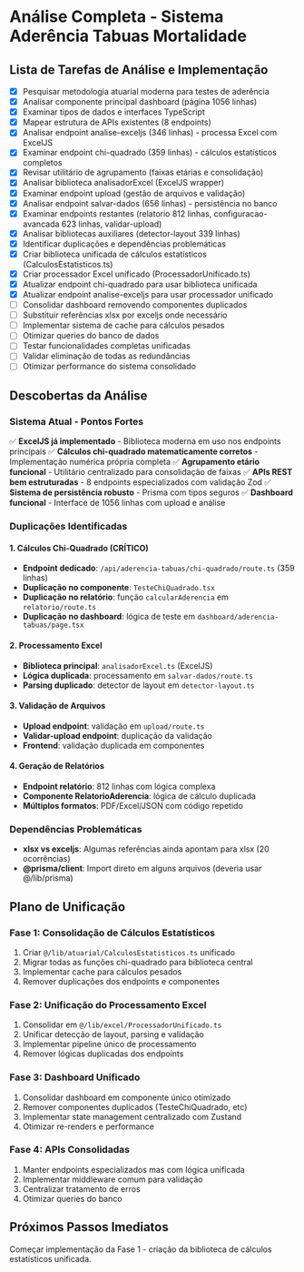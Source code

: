 # Análise Completa - Sistema Aderência Tabuas Mortalidade

## Lista de Tarefas de Análise e Implementação

- [x] Pesquisar metodologia atuarial moderna para testes de aderência
- [x] Analisar componente principal dashboard (página 1056 linhas)
- [x] Examinar tipos de dados e interfaces TypeScript
- [x] Mapear estrutura de APIs existentes (8 endpoints)
- [x] Analisar endpoint analise-exceljs (346 linhas) - processa Excel com ExcelJS
- [x] Examinar endpoint chi-quadrado (359 linhas) - cálculos estatísticos completos
- [x] Revisar utilitário de agrupamento (faixas etárias e consolidação)
- [x] Analisar biblioteca analisadorExcel (ExcelJS wrapper)
- [x] Examinar endpoint upload (gestão de arquivos e validação)
- [x] Analisar endpoint salvar-dados (656 linhas) - persistência no banco
- [x] Examinar endpoints restantes (relatorio 812 linhas, configuracao-avancada 623 linhas, validar-upload)
- [x] Analisar bibliotecas auxiliares (detector-layout 339 linhas)
- [x] Identificar duplicações e dependências problemáticas
- [x] Criar biblioteca unificada de cálculos estatísticos (CalculosEstatisticos.ts)
- [x] Criar processador Excel unificado (ProcessadorUnificado.ts)
- [x] Atualizar endpoint chi-quadrado para usar biblioteca unificada
- [x] Atualizar endpoint analise-exceljs para usar processador unificado
- [ ] Consolidar dashboard removendo componentes duplicados
- [ ] Substituir referências xlsx por exceljs onde necessário
- [ ] Implementar sistema de cache para cálculos pesados
- [ ] Otimizar queries do banco de dados
- [ ] Testar funcionalidades completas unificadas
- [ ] Validar eliminação de todas as redundâncias
- [ ] Otimizar performance do sistema consolidado

## Descobertas da Análise

### Sistema Atual - Pontos Fortes
✅ **ExcelJS já implementado** - Biblioteca moderna em uso nos endpoints principais
✅ **Cálculos chi-quadrado matematicamente corretos** - Implementação numérica própria completa
✅ **Agrupamento etário funcional** - Utilitário centralizado para consolidação de faixas
✅ **APIs REST bem estruturadas** - 8 endpoints especializados com validação Zod
✅ **Sistema de persistência robusto** - Prisma com tipos seguros
✅ **Dashboard funcional** - Interface de 1056 linhas com upload e análise

### Duplicações Identificadas

#### 1. Cálculos Chi-Quadrado (CRÍTICO)
- **Endpoint dedicado**: `/api/aderencia-tabuas/chi-quadrado/route.ts` (359 linhas)
- **Duplicação no componente**: `TesteChiQuadrado.tsx` 
- **Duplicação no relatório**: função `calcularAderencia` em `relatorio/route.ts`
- **Duplicação no dashboard**: lógica de teste em `dashboard/aderencia-tabuas/page.tsx`

#### 2. Processamento Excel
- **Biblioteca principal**: `analisadorExcel.ts` (ExcelJS)
- **Lógica duplicada**: processamento em `salvar-dados/route.ts`
- **Parsing duplicado**: detector de layout em `detector-layout.ts`

#### 3. Validação de Arquivos
- **Upload endpoint**: validação em `upload/route.ts`
- **Validar-upload endpoint**: duplicação da validação
- **Frontend**: validação duplicada em componentes

#### 4. Geração de Relatórios
- **Endpoint relatório**: 812 linhas com lógica complexa
- **Componente RelatorioAderencia**: lógica de cálculo duplicada
- **Múltiplos formatos**: PDF/Excel/JSON com código repetido

### Dependências Problemáticas
- **xlsx vs exceljs**: Algumas referências ainda apontam para xlsx (20 ocorrências)
- **@prisma/client**: Import direto em alguns arquivos (deveria usar @/lib/prisma)

## Plano de Unificação

### Fase 1: Consolidação de Cálculos Estatísticos
1. Criar `@/lib/atuarial/CalculosEstatisticos.ts` unificado
2. Migrar todas as funções chi-quadrado para biblioteca central
3. Implementar cache para cálculos pesados
4. Remover duplicações dos endpoints e componentes

### Fase 2: Unificação do Processamento Excel
1. Consolidar em `@/lib/excel/ProcessadorUnificado.ts`
2. Unificar detecção de layout, parsing e validação
3. Implementar pipeline único de processamento
4. Remover lógicas duplicadas dos endpoints

### Fase 3: Dashboard Unificado
1. Consolidar dashboard em componente único otimizado
2. Remover componentes duplicados (TesteChiQuadrado, etc)
3. Implementar state management centralizado com Zustand
4. Otimizar re-renders e performance

### Fase 4: APIs Consolidadas
1. Manter endpoints especializados mas com lógica unificada
2. Implementar middleware comum para validação
3. Centralizar tratamento de erros
4. Otimizar queries do banco

## Próximos Passos Imediatos
Começar implementação da Fase 1 - criação da biblioteca de cálculos estatísticos unificada.
